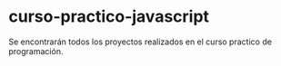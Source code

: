 # curso-practico-javascript
Se encontrarán todos los proyectos realizados en el curso practico de programación.
